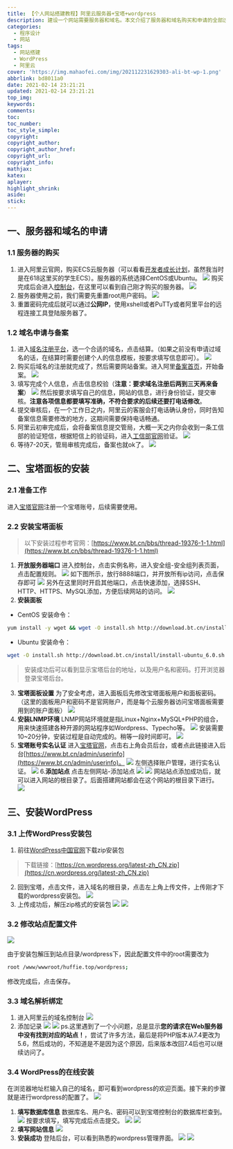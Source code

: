 ```yaml
---
title: 【个人网站搭建教程】阿里云服务器+宝塔+wordpress
description: 建设一个网站需要服务器和域名。本文介绍了服务器和域名购买和申请的全部过程，以及后续服务器配置，wordpress安装，直到博客顺利搭建的全过程，供参考。
categories:
  - 程序设计
  - 网站
tags:
  - 网站搭建
  - WordPress
  - 阿里云
cover: 'https://img.mahaofei.com/img/202112231629303-ali-bt-wp-1.png'
abbrlink: bd8011a0
date: 2021-02-14 23:21:21
updated: 2021-02-14 23:21:21
top_img:
keywords:
comments:
toc:
toc_number:
toc_style_simple:
copyright:
copyright_author:
copyright_author_href:
copyright_url:
copyright_info:
mathjax:
katex:
aplayer:
highlight_shrink:
aside:
stick:
---
```



## 一、服务器和域名的申请

### 1.1 服务器的购买
1. 进入阿里云官网，购买ECS云服务器（可以看看[开发者成长计划](https://developer.aliyun.com/plan/promotion/1?spm=a2c6h.13813017.1364563.d100010001.5ab41d3cmWpHDS&utm_content=g_1000199894)，虽然我当时是在618这里买的学生ECS）。服务器的系统选择CentOS或Ubuntu。
![](https://img.mahaofei.com/img/202112231629303-ali-bt-wp-1.png)
购买完成后会进入[控制台](https://ecs.console.aliyun.com/)，在这里可以看到自己刚才购买的服务器。
![](https://img.mahaofei.com/img/202112231630259-ali-bt-wp-2.png)
2. 服务器使用之前，我们需要先重置root用户密码。
![](https://img.mahaofei.com/img/202112231630681-ali-bt-wp-3.png)
3. 重置密码完成后就可以通过**公网IP**，使用xshell或者PuTTy或者阿里平台的远程连接工具登陆服务器了。

### 1.2 域名申请与备案
1. 进入[域名注册平台](https://wanwang.aliyun.com/domain?utm_content=se_1008301712)，选一个合适的域名，点击结算。（如果之前没有申请过域名的话，在结算时需要创建个人的信息模板，按要求填写信息即可）。
![](https://img.mahaofei.com/img/202112231631536-ali-bt-wp-4.png)
2. 购买后域名的注册就完成了，然后需要网站备案。进入阿里[备案首页](https://beian.aliyun.com/)，开始备案。
![](https://img.mahaofei.com/img/202112231631757-ali-bt-wp-5.png)
3. 填写完成个人信息，点击信息校验（**注意：要求域名注册后两到三天再来备案**）
![](https://img.mahaofei.com/img/202112231631006-ali-bt-wp-6.png)
然后按要求填写自己的信息，网站的信息，进行身份验证，提交审核。**注意各项信息都要填写准确，不符合要求的后续还要打电话修改**。
4. 提交审核后，在一个工作日之内，阿里云的客服会打电话确认身份，同时告知备案信息需要修改的地方，这期间需要保持电话畅通。
5. 阿里云初审完成后，会将备案信息提交管局，大概一天之内你会收到一条工信部的验证短信，根据短信上的验证码，进入[工信部官网](https://beian.miit.gov.cn/#/Integrated/ComplaintA)验证。
![](https://img.mahaofei.com/img/202112231631498-ali-bt-wp-7.png)
6. 等待7-20天，管局审核完成后，备案也就ok了。
![](https://img.mahaofei.com/img/202112231631767-ali-bt-wp-8.png)

## 二、宝塔面板的安装
### 2.1 准备工作
进入[宝塔官网](https://www.bt.cn/)注册一个宝塔账号，后续需要使用。
### 2.2 安装宝塔面板
>以下安装过程参考官网：[https://www.bt.cn/bbs/thread-19376-1-1.html](https://www.bt.cn/bbs/thread-19376-1-1.html)
1. **开放服务器端口**
进入控制台，点击实例名称，进入安全组-安全组列表页面，点击配置规则。
![](https://img.mahaofei.com/img/202112231632152-ali-bt-wp-9.png)
如下图所示，放行8888端口，并开放所有ip访问，点击保存即可
![](https://img.mahaofei.com/img/202112231632312-ali-bt-wp-10.png)
另外在这里同时开启其他端口，点击快速添加，选择SSH、HTTP、HTTPS、MySQL添加，方便后续网站的访问。
![](https://img.mahaofei.com/img/202112231632208-ali-bt-wp-11.png)
2. **安装面板**
* CentOS 安装命令：
```bash
yum install -y wget && wget -O install.sh http://download.bt.cn/install/install_6.0.sh && sh install.sh
```
* Ubuntu 安装命令：
```bash
wget -O install.sh http://download.bt.cn/install/install-ubuntu_6.0.sh && sudo bash install.sh
```
> 安装成功后可以看到显示宝塔后台的地址，以及用户名和密码。打开浏览器登录宝塔后台。
3. **宝塔面板设置**
为了安全考虑，进入面板后先修改宝塔面板用户和面板密码。（这里的面板用户和密码不是官网账户，而是每个云服务器访问宝塔面板需要用到的账户面板）
![](https://img.mahaofei.com/img/202112231633585-ali-bt-wp-12.png)
4. **安装LNMP环境**
LNMP网站环境就是指Linux+Nginx+MySQL+PHP的组合，用来快速搭建各种开源的网站程序如Wordpress、Typecho等。
![](https://img.mahaofei.com/img/202112231633033-ali-bt-wp-13.png)
安装需要10~20分钟，安装过程是自动完成的。稍等一段时间即可。
![](https://img.mahaofei.com/img/202112231633644-ali-bt-wp-14.png)
5. **宝塔账号实名认证**
进入[宝塔官网](https://www.bt.cn/)，点击右上角会员后台，或者点此链接进入后台[https://www.bt.cn/admin/userinfo](https://www.bt.cn/admin/userinfo)。
![](https://img.mahaofei.com/img/202112231633993-ali-bt-wp-15.png)
左侧选择账户管理，进行实名认证。
![](https://img.mahaofei.com/img/202112231634655-ali-bt-wp-16.png)
6.**添加站点**
点击左侧网站-添加站点
![](https://img.mahaofei.com/img/202112231634375-ali-bt-wp-17.png)
![](https://img.mahaofei.com/img/202112231634033-ali-bt-wp-18.png)
网站站点添加成功后，就可以进入网站的根目录了。后面搭建网站都会在这个网站的根目录下进行。
![](https://img.mahaofei.com/img/202112231635182-ali-bt-wp-19.png)
## 三、安装WordPress
### 3.1 上传WordPress安装包
1. 前往[WordPress中国官网](https://cn.wordpress.org/download/)下载zip安装包
> 下载链接：[https://cn.wordpress.org/latest-zh_CN.zip](https://cn.wordpress.org/latest-zh_CN.zip)
2. 回到宝塔，点击文件，进入域名的根目录，点击左上角上传文件，上传刚才下载的wordpress安装包。
![](https://img.mahaofei.com/img/202112231635535-ali-bt-wp-20.png)
3. 上传成功后，解压zip格式的安装包
![](https://img.mahaofei.com/img/202112231635231-ali-bt-wp-21.png)
![](https://img.mahaofei.com/img/202112231635899-ali-bt-wp-22.png)
### 3.2 修改站点配置文件
![](https://img.mahaofei.com/img/202112231636769-ali-bt-wp-23.png)

由于安装包解压到站点目录/wordpress下，因此配置文件中的root需要改为
```bash
root /www/wwwroot/huffie.top/wordpress;
```
修改完成后，点击保存。
### 3.3 域名解析绑定
1. 进入阿里云的域名控制台
![](https://img.mahaofei.com/img/202112231636690-ali-bt-wp-24.png)
2. 添加记录
![](https://img.mahaofei.com/img/202112231636345-ali-bt-wp-25.png)
![](https://img.mahaofei.com/img/202112231637130-ali-bt-wp-26.png)
ps.这里遇到了一个小问题，总是显示**您的请求在Web服务器中没有找到对应的站点！**，尝试了许多方法，最后是将PHP版本从7.4更改为5.6，然后成功的，不知道是不是因为这个原因，后来版本改回7.4后也可以继续访问了。
### 3.4 WordPress的在线安装
在浏览器地址栏输入自己的域名，即可看到wordpress的欢迎页面。接下来的步骤就是进行wordpress的配置了。
![](https://img.mahaofei.com/img/202112231637983-ali-bt-wp-27.png)

1. **填写数据库信息**
数据库名、用户名、密码可以到宝塔控制台的数据库栏查到。
![](https://img.mahaofei.com/img/202112231637649-ali-bt-wp-28.png)
按要求填写，填写完成后点击提交。
![](https://img.mahaofei.com/img/202112231637587-ali-bt-wp-29.png)
![](https://img.mahaofei.com/img/202112231637349-ali-bt-wp-30.png)
2. **填写网站信息**
![](https://img.mahaofei.com/img/202112231638637-ali-bt-wp-31.png)
3. **安装成功**
登陆后台，可以看到熟悉的wordpress管理界面。
![](https://img.mahaofei.com/img/202112231638272-ali-bt-wp-32.png)
![](https://img.mahaofei.com/img/202112231638796-ali-bt-wp-33.png)